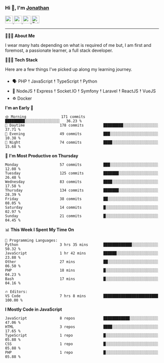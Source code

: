 ### Hi 👋, I'm [Jonathan](https://jonathan-d.ch) 

<p>
  <a href="https://www.twitter.com/redkill2108">
    <img src="https://img.shields.io/badge/twitter-%231DA1F2.svg?&style=for-the-badge&logo=twitter&logoColor=white" height=25>
  </a>
  <a href="https://www.linkedin.com/in/jdebetaz">
    <img src="https://img.shields.io/badge/linkedin-%230077B5.svg?&style=for-the-badge&logo=linkedin&logoColor=white" height=25>
  </a>
  <a href="https://www.instagram.com/jdebetaz/">
    <img src="https://img.shields.io/badge/instagram-%23E4405F.svg?&style=for-the-badge&logo=instagram&logoColor=white" height=25>
  </a>
  <a href="https://wakatime.com/@5c95ead1-71ee-4ecc-9a32-6c2b293dd432">
    <img src="https://wakatime.com/badge/user/5c95ead1-71ee-4ecc-9a32-6c2b293dd432.svg?style=for-the-badge" height=25 alt="Total time coded since Aug 23 2019" />
  </a>
</p>

-------

**🙋🏻‍♂️ About Me** 

<p>I wear many hats depending on what is required of me but, I am first and foremost, a passionate learner, a full stack developer.</p>

**👨🏻‍💻 Tech Stack** 

<p>Here are a few things I've picked up along my learning journey.</p>

- 🗣 PHP 𒑰 JavaScript 𒑰 TypeScript 𒑰 Python
- 🎒 NodeJS 𒑰 Express 𒑰 Socket.IO 𒑰 Symfony 𒑰 Laravel 𒑰 ReactJS 𒑰 VueJS
- ♽ Docker

<!--START_SECTION:waka-->
**I'm an Early 🐤** 

```text
🌞 Morning                171 commits         █████████░░░░░░░░░░░░░░░░   36.23 % 
🌆 Daytime                178 commits         █████████░░░░░░░░░░░░░░░░   37.71 % 
🌃 Evening                49 commits          ███░░░░░░░░░░░░░░░░░░░░░░   10.38 % 
🌙 Night                  74 commits          ████░░░░░░░░░░░░░░░░░░░░░   15.68 % 
```
📅 **I'm Most Productive on Thursday** 

```text
Monday                   57 commits          ███░░░░░░░░░░░░░░░░░░░░░░   12.08 % 
Tuesday                  125 commits         ███████░░░░░░░░░░░░░░░░░░   26.48 % 
Wednesday                83 commits          ████░░░░░░░░░░░░░░░░░░░░░   17.58 % 
Thursday                 134 commits         ███████░░░░░░░░░░░░░░░░░░   28.39 % 
Friday                   38 commits          ██░░░░░░░░░░░░░░░░░░░░░░░   08.05 % 
Saturday                 14 commits          █░░░░░░░░░░░░░░░░░░░░░░░░   02.97 % 
Sunday                   21 commits          █░░░░░░░░░░░░░░░░░░░░░░░░   04.45 % 
```


📊 **This Week I Spent My Time On** 

```text
💬 Programming Languages: 
Python                   3 hrs 35 mins       █████████████░░░░░░░░░░░░   50.32 % 
JavaScript               1 hr 42 mins        ██████░░░░░░░░░░░░░░░░░░░   23.88 % 
Other                    27 mins             ██░░░░░░░░░░░░░░░░░░░░░░░   06.50 % 
PHP                      18 mins             █░░░░░░░░░░░░░░░░░░░░░░░░   04.23 % 
Bash                     17 mins             █░░░░░░░░░░░░░░░░░░░░░░░░   04.16 % 

🔥 Editors: 
VS Code                  7 hrs 8 mins        █████████████████████████   100.00 % 
```

**I Mostly Code in JavaScript** 

```text
JavaScript               8 repos             ████████████░░░░░░░░░░░░░   47.06 % 
HTML                     3 repos             ████░░░░░░░░░░░░░░░░░░░░░   17.65 % 
TypeScript               1 repo              █░░░░░░░░░░░░░░░░░░░░░░░░   05.88 % 
CSS                      1 repo              █░░░░░░░░░░░░░░░░░░░░░░░░   05.88 % 
PHP                      1 repo              █░░░░░░░░░░░░░░░░░░░░░░░░   05.88 % 
```




<!--END_SECTION:waka-->
